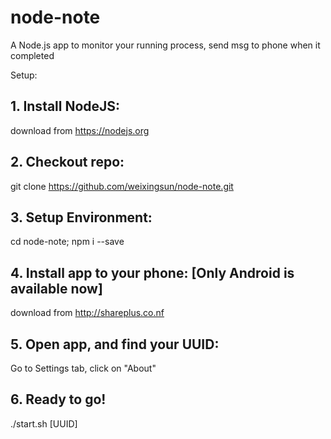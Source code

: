 # node-note
A Node.js app to monitor your running process, send msg to phone when it completed

Setup:

## 1. Install NodeJS: 
   download from https://nodejs.org
   
## 2. Checkout repo:  
   git clone https://github.com/weixingsun/node-note.git
   
## 3. Setup Environment:
   cd node-note; npm i --save
   
## 4. Install app to your phone: [Only Android is available now]
   download from http://shareplus.co.nf
   
## 5. Open app, and find your UUID: 
   Go to Settings tab, click on "About"
   
## 6. Ready to go!
   ./start.sh [UUID]
   
